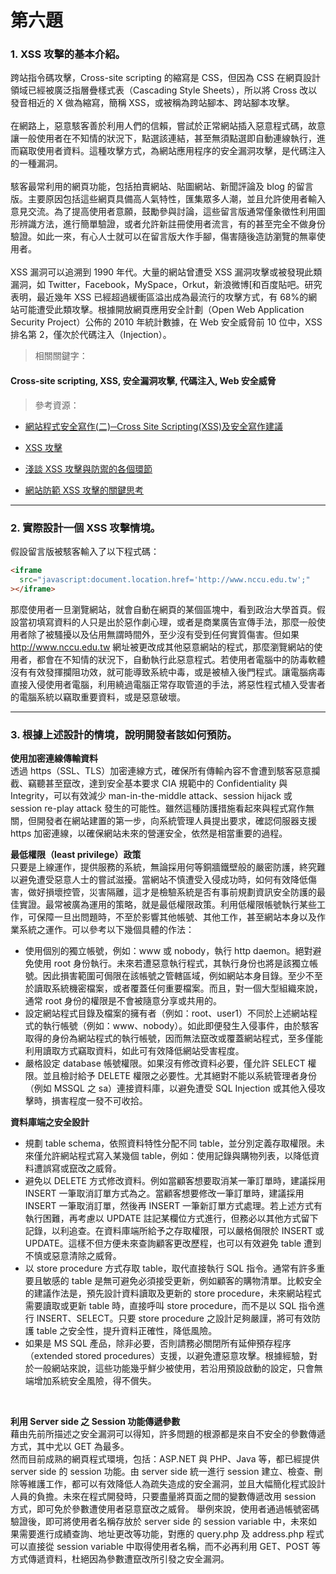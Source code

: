 # 第六題

### 1. XSS 攻擊的基本介紹。

跨站指令碼攻擊，Cross-site scripting 的縮寫是 CSS，但因為 CSS 在網頁設計領域已經被廣泛指層疊樣式表（Cascading Style Sheets），所以將 Cross 改以發音相近的 X 做為縮寫，簡稱 XSS，或被稱為跨站腳本、跨站腳本攻擊。
<br />
<br />
在網路上，惡意駭客善於利用人們的信賴，嘗試於正常網站插入惡意程式碼，故意讓一般使用者在不知情的狀況下，點選該連結，甚至無須點選即自動連線執行，進而竊取使用者資料。這種攻擊方式，為網站應用程序的安全漏洞攻擊，是代碼注入的一種漏洞。
<br />
<br />
駭客最常利用的網頁功能，包括拍賣網站、貼圖網站、新聞評論及 blog 的留言版。主要原因包括這些網頁具備高人氣特性，匯集眾多人潮，並且允許使用者輸入意見交流。為了提高使用者意願，鼓勵參與討論，這些留言版通常僅象徵性利用圖形辨識方法，進行簡單驗證，或者允許新註冊使用者流言，有的甚至完全不做身份驗證。如此一來，有心人士就可以在留言版大作手腳，傷害隨後造訪瀏覽的無辜使用者。
<br />
<br />
XSS 漏洞可以追溯到 1990 年代。大量的網站曾遭受 XSS 漏洞攻擊或被發現此類漏洞，如 Twitter，Facebook，MySpace，Orkut，新浪微博[和百度貼吧。研究表明，最近幾年 XSS 已經超過緩衝區溢出成為最流行的攻擊方式，有 68%的網站可能遭受此類攻擊。根據開放網頁應用安全計劃（Open Web Application Security Project）公佈的 2010 年統計數據，在 Web 安全威脅前 10 位中，XSS 排名第 2，僅次於代碼注入（Injection）。
<br />

> 相關關鍵字：

#### Cross-site scripting, XSS, 安全漏洞攻擊, 代碼注入, Web 安全威脅

> 參考資源：

- [網站程式安全寫作(二)─Cross Site Scripting(XSS)及安全寫作建議](https://www.cc.ntu.edu.tw/chinese/epaper/home/News_Content_n_103858_s_60079.html)

- [XSS 攻擊](http://www.powenko.com/wordpress/xss攻擊/)

- [淺談 XSS 攻擊與防禦的各個環節](https://tech-blog.cymetrics.io/posts/huli/xss-attack-and-defense/)

- [網站防範 XSS 攻擊的關鍵思考](https://www.ithome.com.tw/voice/66888)

<hr >

### 2. 實際設計一個 XSS 攻擊情境。

假設留言版被駭客輸入了以下程式碼：

```html
<iframe
  src="javascript:document.location.href='http://www.nccu.edu.tw';"
></iframe>
```

那麼使用者一旦瀏覽網站，就會自動在網頁的某個區塊中，看到政治大學首頁。假設當初填寫資料的人只是出於惡作劇心理，或者是商業廣告宣傳手法，那麼一般使用者除了被騷擾以及佔用無謂時間外，至少沒有受到任何實質傷害。但如果 http://www.nccu.edu.tw 網址被更改成其他惡意網站的程式，那麼瀏覽網站的使用者，都會在不知情的狀況下，自動執行此惡意程式。若使用者電腦中的防毒軟體沒有有效發揮攔阻功效，就可能導致系統中毒，或是被植入後門程式。讓電腦病毒直接入侵使用者電腦，利用繞過電腦正常存取管道的手法，將惡性程式植入受害者的電腦系統以竊取重要資料，或是惡意破壞。

<hr >

### 3. 根據上述設計的情境，說明開發者該如何預防。

**使用加密連線傳輸資料**<br />
透過 https（SSL、TLS）加密連線方式，確保所有傳輸內容不會遭到駭客惡意攔截、竊聽甚至竄改，達到安全基本要求 CIA 規範中的 Confidentiality 與 Integrity，可以有效減少 man-in-the-middle attack、session hijack 或 session re-play attack 發生的可能性。雖然這種防護措施看起來與程式寫作無關，但開發者在網站建置的第一步，向系統管理人員提出要求，確認伺服器支援 https 加密連線，以確保網站未來的營運安全，依然是相當重要的過程。
<br />

**最低權限（least privilege）政策**<br />
只要是上線運作，提供服務的系統，無論採用何等銅牆鐵壁般的嚴密防護，終究難以避免遭受惡意人士的嘗試滋擾。當網站不慎遭受入侵成功時，如何有效降低傷害，做好損壞控管，災害隔離，這才是檢驗系統是否有事前規劃資訊安全防護的最佳實證。最常被廣為運用的策略，就是最低權限政策。利用低權限帳號執行某些工作，可保障一旦出問題時，不至於影響其他帳號、其他工作，甚至網站本身以及作業系統之運作。可以參考以下幾個具體的作法：
<br />

- 使用個別的獨立帳號，例如：www 或 nobody，執行 http daemon。絕對避免使用 root 身份執行。未來若遭惡意執行程式，其執行身份也將是該獨立帳號。因此損害範圍可侷限在該帳號之管轄區域，例如網站本身目錄。至少不至於讀取系統機密檔案，或者覆蓋任何重要檔案。而且，對一個大型組織來說，通常 root 身份的權限是不會被隨意分享或共用的。
- 設定網站程式目錄及檔案的擁有者（例如：root、user1）不同於上述網站程式的執行帳號（例如：www、nobody）。如此即便發生入侵事件，由於駭客取得的身份為網站程式的執行帳號，因而無法竄改或覆蓋網站程式，至多僅能利用讀取方式竊取資料，如此可有效降低網站受害程度。
- 嚴格設定 database 帳號權限。如果沒有修改資料必要，僅允許 SELECT 權限。並且檢討給予 DELETE 權限之必要性。尤其絕對不能以系統管理者身份（例如 MSSQL 之 sa）連接資料庫，以避免遭受 SQL Injection 或其他入侵攻擊時，損害程度一發不可收拾。
  <br />

**資料庫端之安全設計**<br />

- 規劃 table schema，依照資料特性分配不同 table，並分別定義存取權限。未來僅允許網站程式寫入某幾個 table，例如：使用記錄與購物列表，以降低資料遭誤寫或竄改之威脅。<br />
- 避免以 DELETE 方式修改資料。例如當顧客想要取消某一筆訂單時，建議採用 INSERT 一筆取消訂單方式為之。當顧客想要修改一筆訂單時，建議採用 INSERT 一筆取消訂單，然後再 INSERT 一筆新訂單方式處理。若上述方式有執行困難，再考慮以 UPDATE 註記某欄位方式進行，但務必以其他方式留下記錄，以利追查。在資料庫端所給予之存取權限，可以嚴格侷限於 INSERT 或 UPDATE。這樣不但方便未來查詢顧客更改歷程，也可以有效避免 table 遭到不慎或惡意清除之威脅。<br />
- 以 store procedure 方式存取 table，取代直接執行 SQL 指令。通常有許多重要且敏感的 table 是無可避免必須接受更新，例如顧客的購物清單。比較安全的建議作法是，預先設計資料讀取及更新的 store procedure，未來網站程式需要讀取或更新 table 時，直接呼叫 store procedure，而不是以 SQL 指令進行 INSERT、SELECT。只要 store procedure 之設計足夠嚴謹，將可有效防護 table 之安全性，提升資料正確性，降低風險。<br />
- 如果是 MS SQL 產品，除非必要，否則請務必關閉所有延伸預存程序（extended stored procedures）支援，以避免遭惡意攻擊。根據經驗，對於一般網站來說，這些功能幾乎鮮少被使用，若沿用預設啟動的設定，只會無端增加系統安全風險，得不償失。
<br />

**利用 Server side 之 Session 功能傳遞參數**<br />
藉由先前所描述之安全漏洞可以得知，許多問題的根源都是來自不安全的參數傳遞方式，其中尤以 GET 為最多。<br />
然而目前成熟的網頁程式環境，包括：ASP.NET 與 PHP、Java 等，都已經提供 server side 的 session 功能。由 server side 統一進行 session 建立、檢查、刪除等維護工作，都可以有效降低人為疏失造成的安全漏洞，並且大幅簡化程式設計人員的負擔。未來在程式開發時，只要盡量將頁面之間的變數傳遞改用 session 方式，即可免於參數遭使用者惡意竄改之威脅。
舉例來說，使用者通過帳號密碼驗證後，即可將使用者名稱存放於 server side 的 session variable 中，未來如果需要進行成績查詢、地址更改等功能，對應的 query.php 及 address.php 程式可以直接從 session variable 中取得使用者名稱，而不必再利用 GET、POST 等方式傳遞資料，杜絕因為參數遭竄改所引發之安全漏洞。
<br />
